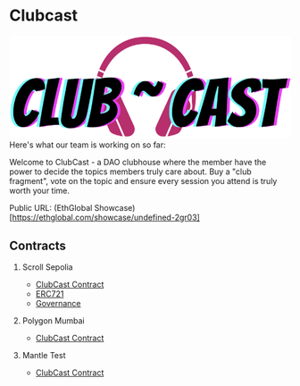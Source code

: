 # Clubcast

![clubcast](./clubcast.png)
Here's what our team is working on so far:

Welcome to ClubCast - a DAO clubhouse where the member have the power to decide the topics members truly care about. Buy a "club fragment", vote on the topic and ensure every session you attend is truly worth your time.

Public URL: (EthGlobal Showcase)[https://ethglobal.com/showcase/undefined-2gr03]

## Contracts

1. Scroll Sepolia

   - [ClubCast Contract](https://sepolia-blockscout.scroll.io/address/0x556D421d26707AB2128EEf305aa34F9C30A5b380#code)
   - [ERC721](https://sepolia-blockscout.scroll.io/address/0xA6c5bD390E92616CA1efE23ABA568e69C4B44FEB#code)
   - [Governance](https://sepolia-blockscout.scroll.io/address/0xb93C0282aA1c42cD4b567d1c0bC4Ee398845993a#code)

2. Polygon Mumbai

   - [ClubCast Contract](https://mumbai.polygonscan.com/address/0x844aFbFB743b87315E0dd4A5746E35EeAd2aDBC9#code)

3. Mantle Test
   - [ClubCast Contract](https://explorer.testnet.mantle.xyz/address/0x0e617AfC5Fa856e8ceaC4ac4d89237EeC586d91A#code)
